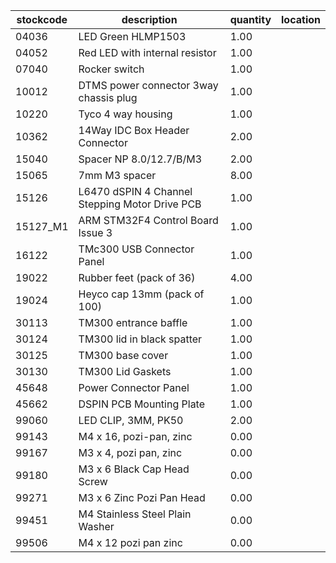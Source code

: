 |stockcode|description|quantity|location|
|---------|-----------|--------|--------|
|04036|LED Green HLMP1503|1.00||
|04052|Red LED with internal resistor|1.00||
|07040|Rocker switch|1.00||
|10012|DTMS power connector 3way chassis plug|1.00||
|10220|Tyco 4 way housing|1.00||
|10362|14Way IDC Box Header Connector|2.00||
|15040|Spacer NP 8.0/12.7/B/M3|2.00||
|15065|7mm M3 spacer|8.00||
|15126|L6470 dSPIN 4 Channel Stepping Motor Drive PCB|1.00||
|15127_M1|ARM STM32F4 Control Board Issue 3|1.00||
|16122|TMc300 USB Connector Panel|1.00||
|19022|Rubber feet (pack of 36)|4.00||
|19024|Heyco cap 13mm (pack of 100)|1.00||
|30113|TM300 entrance baffle|1.00||
|30124|TM300 lid in black spatter|1.00||
|30125|TM300 base cover|1.00||
|30130|TM300 Lid Gaskets|1.00||
|45648|Power Connector Panel|1.00||
|45662|DSPIN PCB Mounting Plate|1.00||
|99060|LED CLIP, 3MM, PK50|2.00||
|99143|M4 x 16, pozi-pan, zinc|0.00||
|99167|M3 x 4, pozi pan, zinc|0.00||
|99180|M3 x 6 Black Cap Head Screw|0.00||
|99271|M3 x 6 Zinc Pozi Pan Head|0.00||
|99451|M4 Stainless Steel Plain Washer|0.00||
|99506|M4 x 12 pozi pan zinc|0.00||
